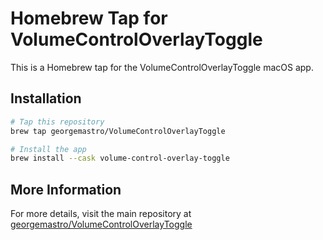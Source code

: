 # Homebrew Tap for VolumeControlOverlayToggle

This is a Homebrew tap for the VolumeControlOverlayToggle macOS app.

## Installation

```bash
# Tap this repository
brew tap georgemastro/VolumeControlOverlayToggle

# Install the app
brew install --cask volume-control-overlay-toggle
```

## More Information

For more details, visit the main repository at [georgemastro/VolumeControlOverlayToggle](https://github.com/georgemastro/VolumeControlOverlayToggle)
